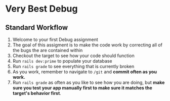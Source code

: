# Very Best Debug

## Standard Workflow

  1. Welcome to your first Debug assignment 
  1. The goal of this assigment is to make the code work by correcting all of the bugs the are contained within
  1. Checkout the target to see how your code should function
  1. Run `rails dev:prime` to populate your database
  1. Run `rails grade` to see everything that is currently broken
 1. As you work, remember to navigate to `/git` and **commit often as you work.**
 1. Run `rails grade` as often as you like to see how you are doing, but **make sure you test your app manually first to make sure it matches the target's behavior first**.
